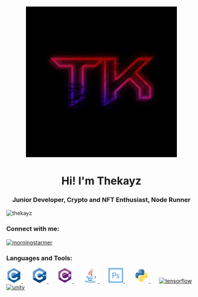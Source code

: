 
<h1 align="center">
  <br>
  <img src="https://github.com/Thekayz/thekayz/blob/main/aassads.jpg" alt="Coding" width="400"></a>
</h1>

<h1 align="center">Hi! I'm Thekayz</h1>
<h3 align="center">Junior Developer, Crypto and NFT Enthusiast, Node Runner</h3>

<p align="left"> <img src="https://komarev.com/ghpvc/?username=thekayz&label=Profile%20views&color=9d0101&style=plastic" alt="thekayz" /> </p>

<h3 align="left">Connect with me:</h3>
<p align="left">
<a href="https://twitter.com/morningstarmer" target="blank"><img align="center" src="https://raw.githubusercontent.com/rahuldkjain/github-profile-readme-generator/master/src/images/icons/Social/twitter.svg" alt="morningstarmer" height="30" width="40" /></a>
</p>

<h3 align="left">Languages and Tools:</h3>
<p align="left"> 
<a href="https://www.cprogramming.com/" target="_blank" rel="noreferrer"> <img src="https://raw.githubusercontent.com/devicons/devicon/master/icons/c/c-original.svg" alt="c" width="40" height="40"/> </a>  
&#8287;&#8287;&#8287;&#8287;&#8287;
<a href="https://www.w3schools.com/cpp/" target="_blank" rel="noreferrer"> <img src="https://raw.githubusercontent.com/devicons/devicon/master/icons/cplusplus/cplusplus-original.svg" alt="cplusplus" width="40" height="40"/> </a> 
&#8287;&#8287;&#8287;&#8287;&#8287;
<a href="https://www.w3schools.com/cs/" target="_blank" rel="noreferrer"> <img src="https://raw.githubusercontent.com/devicons/devicon/master/icons/csharp/csharp-original.svg" alt="csharp" width="40" height="40"/> </a> 
&#8287;&#8287;&#8287;&#8287;&#8287; 
<a href="https://www.java.com" target="_blank" rel="noreferrer"> <img src="https://raw.githubusercontent.com/devicons/devicon/master/icons/java/java-original.svg" alt="java" width="40" height="40"/> </a> 
&#8287;&#8287;&#8287;&#8287;&#8287;
<a href="https://www.photoshop.com/en" target="_blank" rel="noreferrer"> <img src="https://raw.githubusercontent.com/devicons/devicon/master/icons/photoshop/photoshop-line.svg" alt="photoshop" width="40" height="40"/> </a> 
&#8287;&#8287;&#8287;&#8287;&#8287;
<a href="https://www.python.org" target="_blank" rel="noreferrer"> <img src="https://raw.githubusercontent.com/devicons/devicon/master/icons/python/python-original.svg" alt="python" width="40" height="40"/> </a> 
&#8287;&#8287;&#8287;&#8287;&#8287;
<a href="https://www.tensorflow.org" target="_blank" rel="noreferrer"> <img src="https://www.vectorlogo.zone/logos/tensorflow/tensorflow-icon.svg" alt="tensorflow" width="40" height="40"/> </a> 
<a href="https://unity.com/" target="_blank" rel="noreferrer"> <img src="https://www.vectorlogo.zone/logos/unity3d/unity3d-icon.svg" alt="unity" width="40" height="40"/> </a> 
</p>
